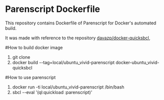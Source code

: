 Parenscript Dockerfile
====================

This repository contains Dockerfile of Parenscript for Docker's automated build.

It was made with reference to the repository [davazp/docker-quicksbcl](https://github.com/davazp/docker-quicksbcl),

#How to build docker image

1. git clone 
2. docker build --tag=local/ubuntu_vivid-parenscript docker-ubuntu_vivid-quicksbcl

#How to use parenscript
1. docker run -ti local/ubuntu_vivid-parenscript /bin/bash
2. sbcl --eval '(ql:quickload :parenscript)'
